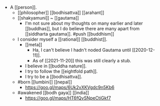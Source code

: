 - A [[person]].
	- [[philosopher]] [[bodhisattva]] [[arahant]]
	- [[shakyamuni]] ~ [[gautama]]
		- I'm not sure about my thoughts on many earlier and later [[buddhas]], but I do believe there are many apart from [[siddharta gautama]].
  #push [[buddhism]]
	- I consider myself a [[rational]] [[buddhist]].
		- [[meta]]
			- Ha, I can't believe I hadn't noded Gautama until [[2020-12-11]].
			- As of [[2021-11-20]] this was still clearly a stub.
		- I believe in [[buddha nature]].
		- I try to follow the [[eightfold path]].
		- I try to be a [[bodhisattva]].
  - #born [[lumbini]] [[nepal]]
    - https://goo.gl/maps/6Uk2vXKVgdc9n5Kb6
  - #awakened [[bodh gaya]] [[india]]
    - https://goo.gl/maps/HT6fQvSNpeCtiGkf7
